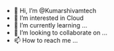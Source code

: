 - 👋 Hi, I’m @Kumarshivamtech
- 👀 I’m interested in Cloud
- 🌱 I’m currently learning ...
- 💞️ I’m looking to collaborate on ...
- 📫 How to reach me ...

<!---
Kumarshivamtech/Kumarshivamtech is a ✨ special ✨ repository because its `README.md` (this file) appears on your GitHub profile.
You can click the Preview link to take a look at your changes.
--->

